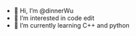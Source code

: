 - 👋 Hi, I’m @dinnerWu
- 👀 I’m interested in code edit
- 🌱 I’m currently learning C++ and python

<!---
dinnerWu/dinnerWu is a ✨ special ✨ repository because its `README.md` (this file) appears on your GitHub profile.
You can click the Preview link to take a look at your changes.
--->
